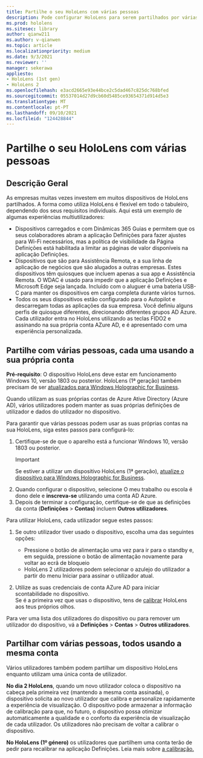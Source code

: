 ```yaml
---
title: Partilhe o seu HoloLens com várias pessoas
description: Pode configurar HoloLens para serem partilhados por várias contas Azure Ative Directory ou por vários utilizadores que utilizem uma única conta.
ms.prod: hololens
ms.sitesec: library
author: qianw211
ms.author: v-qianwen
ms.topic: article
ms.localizationpriority: medium
ms.date: 9/3/2021
ms.reviewer: ''
manager: sekerawa
appliesto:
- HoloLens (1st gen)
- HoloLens 2
ms.openlocfilehash: e3acd2665e93e44bce2c5dad467c825dc768bfed
ms.sourcegitcommit: 05537014d27d9cb60d5485ce93654371d914d5e3
ms.translationtype: MT
ms.contentlocale: pt-PT
ms.lasthandoff: 09/10/2021
ms.locfileid: "124428844"
---
```

# <a name="share-your-hololens-with-multiple-people"></a>Partilhe o seu HoloLens com várias pessoas

## <a name="overview"></a>Descrição Geral
As empresas muitas vezes investem em muitos dispositivos de HoloLens partilhados. A forma como utiliza HoloLens é flexível em todo o tabuleiro, dependendo dos seus requisitos individuais. Aqui está um exemplo de algumas experiências multiutilizadores: 

- Dispositivos carregados e com Dinâmicas 365 Guias e permitem que os seus colaboradores abram a aplicação Definições para fazer ajustes para Wi-Fi necessários, mas a política de visibilidade da Página Definições está habilitada a limitar as páginas de valor disponíveis na aplicação Definições.
- Dispositivos que são para Assistência Remota, e a sua linha de aplicação de negócios que são alugados a outras empresas. Estes dispositivos têm quiosques que incluem apenas a sua app e Assistência Remota. O WDAC é usado para impedir que a aplicação Definições e Microsoft Edge seja lançada. Incluído com o aluguer é uma bateria USB-C para manter os dispositivos em carga completa durante vários turnos.
- Todos os seus dispositivos estão configurado para o Autopilot e descarregam todas as aplicações da sua empresa. Você definiu alguns perfis de quiosque diferentes, direcionando diferentes grupos AD Azure. Cada utilizador entra no HoloLens utilizando as teclas FIDO2 e assinando na sua própria conta AZure AD, e é apresentado com uma experiência personalizada.



## <a name="share-with-multiple-people-each-using-their-own-account"></a>Partilhe com várias pessoas, cada uma usando a sua própria conta

**Pré-requisito**: O dispositivo HoloLens deve estar em funcionamento Windows 10, versão 1803 ou posterior.  HoloLens (1ª geração) também precisam de ser [atualizados para Windows Holographic for Business](hololens-upgrade-enterprise.md).

Quando utilizam as suas próprias contas de Azure Ative Directory (Azure AD), vários utilizadores podem manter as suas próprias definições de utilizador e dados do utilizador no dispositivo.

Para garantir que várias pessoas podem usar as suas próprias contas na sua HoloLens, siga estes passos para configurá-lo:

1. Certifique-se de que o aparelho está a funcionar Windows 10, versão 1803 ou posterior.
   > [!IMPORTANT]
   > Se estiver a utilizar um dispositivo HoloLens (1ª geração), [atualize o dispositivo para Windows Holographic for Business](hololens1-upgrade-enterprise.md).
1. Quando configurar o dispositivo, selecione O meu trabalho ou escola é dono dele e **inscreva-se** utilizando uma conta AD Azure.
1. Depois de terminar a configuração, certifique-se de que as definições da conta (**Definições**  >  **Contas)** incluem **Outros utilizadores**.

Para utilizar HoloLens, cada utilizador segue estes passos:

1. Se outro utilizador tiver usado o dispositivo, escolha uma das seguintes opções:
   - Pressione o botão de alimentação uma vez para ir para o standby e, em seguida, pressione o botão de alimentação novamente para voltar ao ecrã de bloqueio
   - HoloLens 2 utilizadores podem selecionar o azulejo do utilizador a partir do menu Iniciar para assinar o utilizador atual.

1. Utilize as suas credenciais de conta AZure AD para iniciar scontabilidade no dispositivo.  
    Se é a primeira vez que usas o dispositivo, tens de [calibrar](hololens-calibration.md) HoloLens aos teus próprios olhos.

Para ver uma lista dos utilizadores do dispositivo ou para remover um utilizador do dispositivo, vá a **Definições**  >  **Contas**  >  **Outros utilizadores**.

## <a name="share-with-multiple-people-all-using-the-same-account"></a>Partilhar com várias pessoas, todos usando a mesma conta

Vários utilizadores também podem partilhar um dispositivo HoloLens enquanto utilizam uma única conta de utilizador.

**No dia 2 HoloLens**, quando um novo utilizador coloca o dispositivo na cabeça pela primeira vez (mantendo a mesma conta assinada), o dispositivo solicita ao novo utilizador que calibra e personalize rapidamente a experiência de visualização. O dispositivo pode armazenar a informação de calibração para que, no futuro, o dispositivo possa otimizar automaticamente a qualidade e o conforto da experiência de visualização de cada utilizador. Os utilizadores não precisam de voltar a calibrar o dispositivo.

**No HoloLens (1º género)** os utilizadores que partilhem uma conta terão de pedir para recalibrar na aplicação Definições.  Leia mais sobre [a calibração.](hololens-calibration.md)